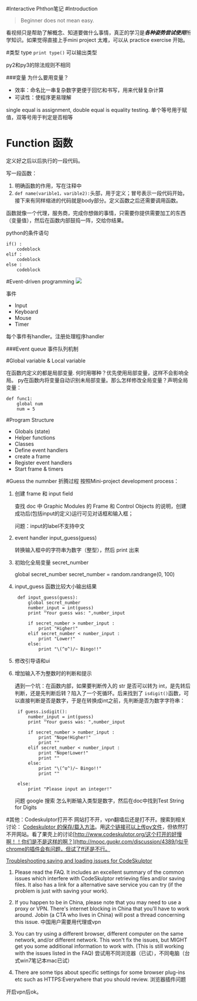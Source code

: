 #Interactive Phthon笔记 
#Introduction

> Beginner does not mean easy.

看视频只是帮助了解概念、知道要做什么事情，真正的学习是***各种姿势尝试使用***所学知识。如果觉得直接上手mini project 太难，可以从 practice exercise 开始。


#类型 type
``print type()`` 可以输出类型

py2和py3的除法规则不相同

###变量
为什么要用变量？

- 效率：命名比一串复杂数字更便于回忆和书写，用来代替复杂计算
- 可读性：使程序更易理解

single equal is assignment, double equal is equality testing.
单个等号用于赋值，双等号用于判定是否相等

# Function 函数

定义好之后以后执行的一段代码。

写一段函数：
1. 明确函数的作用，写在注释中
2. ``def name(varible1，varible2):``头部，用于定义；冒号表示一段代码开始，接下来有同样缩进的代码就是body部分。定义函数之后还需要调用函数。

函数就像一个代理，服务商，完成你想做的事情，只需要你提供需要加工的东西（变量值），然后在函数内部鼓捣一阵，交给你结果。

python的条件语句
	
	if() :
		codeblock
	elif :
		codeblock
	else :
		codeblock

#Event-driven programming
![](/Users/kidult/Downloads/Snip20150325_2.png)

事件

- Input
- Keyboard
- Mouse
- Timer

每个事件有handler。注册处理程序handler

###Event queue
事件队列机制

#Global variable & Local variable 

在函数内定义的都是局部变量.
何时用哪种？优先使用局部变量，这样不会影响全局。
py在函数内将变量自动识别未局部变量。那么怎样修改全局变量？声明全局变量：

	def func1:
		global num
		num = 5

#Program Structure

- Globals (state)
- Helper functions
- Classes
- Define event handlers
- create a frame
- Register event handlers
- Start frame & timers

#Guess the numnber 折腾过程
按照Mini-project development process：

1. 创建 frame 和 input field
	
	查找 doc 中 Graphic Modules 的 Frame 和 Control Objects 的说明，创建成功后(包括input的定义)运行可见对话框和输入框；
	
	问题：input的label不支持中文

2. event handler input_guess(guess)

	转换输入框中的字符串为数字（整型），然后 print 出来

3. 初始化全局变量 secret_number

	global secret_number
    secret_number = random.randrange(0, 100)

4. input_guess 函数比较大小输出结果

		def input_guess(guess):
	    	global secret_number
	    	number_input = int(guess)
	    	print "Your guess was: ",number_input

	   		if secret_number > number_input :
    	    	print "Higher!"
    		elif secret_number < number_input :
        		print "Lower!"
    		else:
        		print "\(^o^)/~ Bingo!!"
  
5. 修改引导语和ui

6. 增加输入不为整数时的判断和提示 
	 
	遇到一个坑：在函数内部，如果要判断传入的 str 是否可以转为 int，是先转后判断，还是先判断后转？陷入了一个死循环。后来找到了 ``isdigit()``函数，可以直接判断是否是数字，于是在转换成int之前，先判断是否为数字字符串：

		if guess.isdigit():
        	number_input = int(guess)
        	print "Your guess was: ",number_input
        
        	if secret_number > number_input :
            	print "Nope!Higher!"
            	print ""
	        elif secret_number < number_input :
    	        print "Nope!Lower!"
        	    print ""
        	else:
            	print "\(^o^)/~ Bingo!!"
            	print ""
            	
    	else:    
        	print "Please input an integer!"
    	

	问题
	google 搜索 怎么判断输入类型是数字，然后在doc中找到Test String for Digits




#其他：Codeskulptor打开不
网站打不开，vpn翻墙后还是打不开。搜索到相关讨论：
[Codeskulptor 的保存/载入方法](http://mooc.guokr.com/note/4760)。用[这个链接可以上传py文件](http://codeskulptor.appspot.com/save/)，但依然打不开网站。看了果壳上的讨论[http://www.codeskulptor.org/这个打开的好慢啊！！你们是不是这样的啊？](http://mooc.guokr.com/discussion/4389/)似乎chrome的插件会有问题，但试了ff还是不行。

[Troubleshooting saving and loading issues for CodeSkulptor](https://class.coursera.org/interactivepython1-002/forum/thread?thread_id=9)

1. Please read the FAQ. It includes an excellent summary of the common issues which interfere with CodeSkulptor retrieving files and/or saving files. It also has a link for a alternative save service you can try (if the problem is just with saving your work).
2. If you happen to be in China, please note that you may need to use a proxy or VPN. There's internet blocking in China that you'll have to work around. Jobin (a CTA who lives in China) will post a thread concerning this issue.
中国用户需要用代理或vpn

3. You can try using a different browser, different computer on the same network, and/or different network. This won't fix the issues, but MIGHT get you some additional information to work with. (This is still working with the issues listed in the FAQ)
尝试用不同浏览器（已试），不同电脑（台式win7笔记本mac已试）

4. There are some tips about specific settings for some browser plug-ins etc such as HTTPS:Everywhere that you should review.
浏览器插件问题

开启vpn后ok。